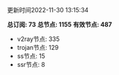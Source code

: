 更新时间2022-11-30 13:15:34

**总订阅: 73**
**总节点: 1155**
**有效节点: 487**
- v2ray节点: 335
- trojan节点: 129
- ss节点: 15
- ssr节点: 8
